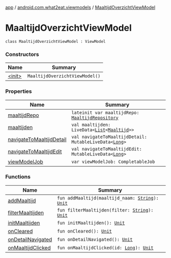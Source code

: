 [app](../../index.md) / [android.com.what2eat.viewmodels](../index.md) / [MaaltijdOverzichtViewModel](./index.md)

# MaaltijdOverzichtViewModel

`class MaaltijdOverzichtViewModel : ViewModel`

### Constructors

| Name | Summary |
|---|---|
| [&lt;init&gt;](-init-.md) | `MaaltijdOverzichtViewModel()` |

### Properties

| Name | Summary |
|---|---|
| [maaltijdRepo](maaltijd-repo.md) | `lateinit var maaltijdRepo: `[`MaaltijdRepository`](../../android.com.what2eat.repositories/-maaltijd-repository/index.md) |
| [maaltijden](maaltijden.md) | `val maaltijden: LiveData<`[`List`](https://kotlinlang.org/api/latest/jvm/stdlib/kotlin.collections/-list/index.html)`<`[`Maaltijd`](../../android.com.what2eat.model/-maaltijd/index.md)`>>` |
| [navigateToMaaltijdDetail](navigate-to-maaltijd-detail.md) | `val navigateToMaaltijdDetail: MutableLiveData<`[`Long`](https://kotlinlang.org/api/latest/jvm/stdlib/kotlin/-long/index.html)`>` |
| [navigateToMaaltijdEdit](navigate-to-maaltijd-edit.md) | `val navigateToMaaltijdEdit: MutableLiveData<`[`Long`](https://kotlinlang.org/api/latest/jvm/stdlib/kotlin/-long/index.html)`>` |
| [viewModelJob](view-model-job.md) | `var viewModelJob: CompletableJob` |

### Functions

| Name | Summary |
|---|---|
| [addMaaltijd](add-maaltijd.md) | `fun addMaaltijd(maaltijd_naam: `[`String`](https://kotlinlang.org/api/latest/jvm/stdlib/kotlin/-string/index.html)`): `[`Unit`](https://kotlinlang.org/api/latest/jvm/stdlib/kotlin/-unit/index.html) |
| [filterMaaltijden](filter-maaltijden.md) | `fun filterMaaltijden(filter: `[`String`](https://kotlinlang.org/api/latest/jvm/stdlib/kotlin/-string/index.html)`): `[`Unit`](https://kotlinlang.org/api/latest/jvm/stdlib/kotlin/-unit/index.html) |
| [initMaaltijden](init-maaltijden.md) | `fun initMaaltijden(): `[`Unit`](https://kotlinlang.org/api/latest/jvm/stdlib/kotlin/-unit/index.html) |
| [onCleared](on-cleared.md) | `fun onCleared(): `[`Unit`](https://kotlinlang.org/api/latest/jvm/stdlib/kotlin/-unit/index.html) |
| [onDetailNavigated](on-detail-navigated.md) | `fun onDetailNavigated(): `[`Unit`](https://kotlinlang.org/api/latest/jvm/stdlib/kotlin/-unit/index.html) |
| [onMaaltijdClicked](on-maaltijd-clicked.md) | `fun onMaaltijdClicked(id: `[`Long`](https://kotlinlang.org/api/latest/jvm/stdlib/kotlin/-long/index.html)`): `[`Unit`](https://kotlinlang.org/api/latest/jvm/stdlib/kotlin/-unit/index.html) |
